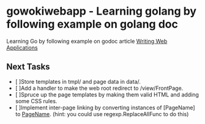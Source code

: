 # gowokiwebapp - Learning golang by following example on golang doc
Learning Go by following example on godoc article
[Writing Web Applications](https://golang.org/doc/articles/wiki/)

## Next Tasks
- [ ]Store templates in tmpl/ and page data in data/.
- [ ]Add a handler to make the web root redirect to /view/FrontPage.
- [ ]Spruce up the page templates by making them valid HTML and adding some CSS rules.
- [ ]Implement inter-page linking by converting instances of [PageName] to 
<a href="/view/PageName">PageName</a>. (hint: you could use regexp.ReplaceAllFunc to do this)
